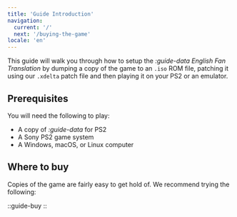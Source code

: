 ```yaml
---
title: 'Guide Introduction'
navigation:
  current: '/'
  next: '/buying-the-game'
locale: 'en'
---
```


This guide will walk you through how to setup the *:guide-data English Fan Translation* by dumping a copy of the game to an `.iso` ROM file, patching it using our `.xdelta` patch file and then playing it on your PS2 or an emulator.

## Prerequisites
You will need the following to play:

* A copy of *:guide-data* for PS2
* A Sony PS2 game system
* A Windows, macOS, or Linux computer

## Where to buy
Copies of the game are fairly easy to get hold of. We recommend trying the following:

::guide-buy
::
